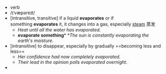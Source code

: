 - verb
- /ɪˈvæpəreɪt/
- [intransitive, transitive] if a liquid **evaporates** or if something **evaporates** it, it changes into a gas, especially [steam](https://www.oxfordlearnersdictionaries.com/definition/english/steam_1#steam_sng_1) 蒸发
	- *Heat until all the water has evaporated.*
	- **evaporate something*** **The sun is constantly evaporating the earth's moisture.*
- [intransitive] to disappear, especially by gradually ==becoming less and less==
	- *Her confidence had now completely evaporated.*
	- *Their lead in the opinion polls evaporated overnight.*
-